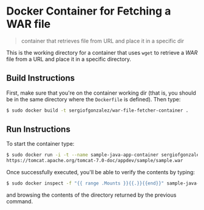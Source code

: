 # Docker Container for Fetching a WAR file
> container that retrieves file from URL and place it in a specific dir

This is the working directory for a container that uses `wget` to retrieve a *WAR* file from a URL and place it in a specific directory.

## Build Instructions

First, make sure that you're on the container working dir (that is, you should be in the same directory where the `Dockerfile` is defined).
Then type:
```bash
$ sudo docker build -t sergiofgonzalez/war-file-fetcher-container .
```

## Run Instructions
To start the container type:

```bash
$ sudo docker run -i -t --name sample-java-app-container sergiofgonzalez/war-file-fetcher-container \
https://tomcat.apache.org/tomcat-7.0-doc/appdev/sample/sample.war
```

Once successfully executed, you'll be able to verify the contents by typing:
```bash
$ sudo docker inspect -f "{{ range .Mounts }}{{.}}{{end}}" sample-java-app-container
```

and browsing the contents of the directory returned by the previous command.
